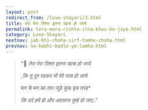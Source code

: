 ```yaml
---
layout: post
redirect_from: /love-shayari/3.html
title: तेरा मेरा रिश्ता इतना खास हो जाये
permalink: tera-mera-rishta-itna-khas-ho-jaye.html
category: Love-Shayari 
nextnav: jab-bhi-chaha-sirf-tumhe-chaha.html
prevnav: na-kabhi-badle-ye-lamha.html
---
```

> "💞 *तेरा मेरा रिश्ता इतना खास हो जाये*
> 
> ,*कि तू दूर रहकर भी मेरे पास हो जाये* 
> 
> मन से मन का तार जुड़े कुछ इस तरह*
> 
> *कि दर्द हमें हो और अहसास तुम्हे हो जाए*.."